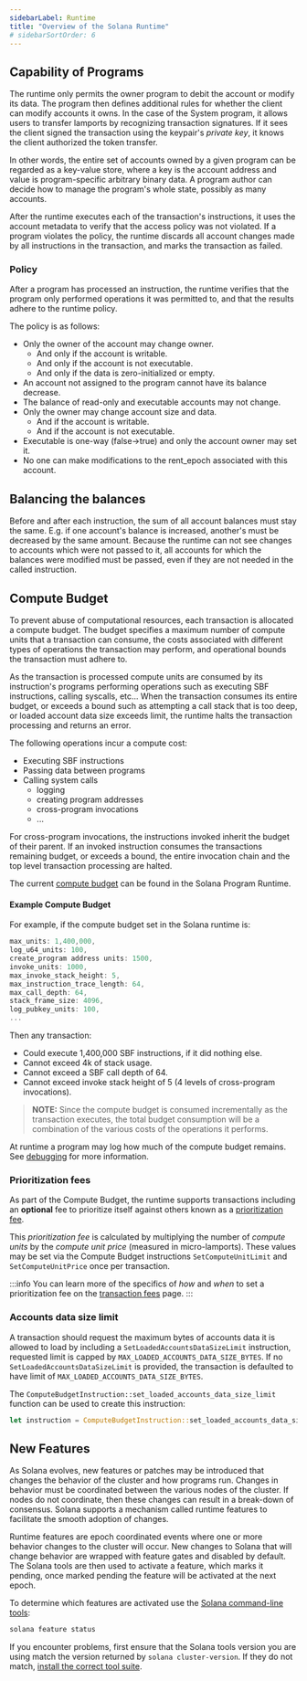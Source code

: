 ```yaml
---
sidebarLabel: Runtime
title: "Overview of the Solana Runtime"
# sidebarSortOrder: 6
---
```


## Capability of Programs

The runtime only permits the owner program to debit the account or modify its
data. The program then defines additional rules for whether the client can
modify accounts it owns. In the case of the System program, it allows users to
transfer lamports by recognizing transaction signatures. If it sees the client
signed the transaction using the keypair's _private key_, it knows the client
authorized the token transfer.

In other words, the entire set of accounts owned by a given program can be
regarded as a key-value store, where a key is the account address and value is
program-specific arbitrary binary data. A program author can decide how to
manage the program's whole state, possibly as many accounts.

After the runtime executes each of the transaction's instructions, it uses the
account metadata to verify that the access policy was not violated. If a program
violates the policy, the runtime discards all account changes made by all
instructions in the transaction, and marks the transaction as failed.

### Policy

After a program has processed an instruction, the runtime verifies that the
program only performed operations it was permitted to, and that the results
adhere to the runtime policy.

The policy is as follows:

- Only the owner of the account may change owner.
  - And only if the account is writable.
  - And only if the account is not executable.
  - And only if the data is zero-initialized or empty.
- An account not assigned to the program cannot have its balance decrease.
- The balance of read-only and executable accounts may not change.
- Only the owner may change account size and data.
  - And if the account is writable.
  - And if the account is not executable.
- Executable is one-way (false->true) and only the account owner may set it.
- No one can make modifications to the rent_epoch associated with this account.

## Balancing the balances

Before and after each instruction, the sum of all account balances must stay the
same. E.g. if one account's balance is increased, another's must be decreased by
the same amount. Because the runtime can not see changes to accounts which were
not passed to it, all accounts for which the balances were modified must be
passed, even if they are not needed in the called instruction.

## Compute Budget

To prevent abuse of computational resources, each transaction is allocated a
compute budget. The budget specifies a maximum number of compute units that a
transaction can consume, the costs associated with different types of operations
the transaction may perform, and operational bounds the transaction must adhere
to.

As the transaction is processed compute units are consumed by its instruction's
programs performing operations such as executing SBF instructions, calling
syscalls, etc... When the transaction consumes its entire budget, or exceeds a
bound such as attempting a call stack that is too deep, or loaded account data
size exceeds limit, the runtime halts the transaction processing and returns an
error.

The following operations incur a compute cost:

- Executing SBF instructions
- Passing data between programs
- Calling system calls
  - logging
  - creating program addresses
  - cross-program invocations
  - ...

For cross-program invocations, the instructions invoked inherit the budget of
their parent. If an invoked instruction consumes the transactions remaining
budget, or exceeds a bound, the entire invocation chain and the top level
transaction processing are halted.

The current
[compute budget](https://github.com/solana-labs/solana/blob/090e11210aa7222d8295610a6ccac4acda711bb9/program-runtime/src/compute_budget.rs#L26-L87)
can be found in the Solana Program Runtime.

#### Example Compute Budget

For example, if the compute budget set in the Solana runtime is:

```rust
max_units: 1,400,000,
log_u64_units: 100,
create_program address units: 1500,
invoke_units: 1000,
max_invoke_stack_height: 5,
max_instruction_trace_length: 64,
max_call_depth: 64,
stack_frame_size: 4096,
log_pubkey_units: 100,
...
```

Then any transaction:

- Could execute 1,400,000 SBF instructions, if it did nothing else.
- Cannot exceed 4k of stack usage.
- Cannot exceed a SBF call depth of 64.
- Cannot exceed invoke stack height of 5 (4 levels of cross-program
  invocations).

> **NOTE:** Since the compute budget is consumed incrementally as the
> transaction executes, the total budget consumption will be a combination of
> the various costs of the operations it performs.

At runtime a program may log how much of the compute budget remains. See
[debugging](developing/on-chain-programs/debugging.md#monitoring-compute-budget-consumption)
for more information.

### Prioritization fees

As part of the Compute Budget, the runtime supports transactions including an
**optional** fee to prioritize itself against others known as a
[prioritization fee](./../../transaction_fees.md#prioritization-fee).

This _prioritization fee_ is calculated by multiplying the number of _compute
units_ by the _compute unit price_ (measured in micro-lamports). These values
may be set via the Compute Budget instructions `SetComputeUnitLimit` and
`SetComputeUnitPrice` once per transaction.

:::info You can learn more of the specifics of _how_ and _when_ to set a
prioritization fee on the
[transaction fees](./../../transaction_fees.md#prioritization-fee) page. :::

### Accounts data size limit

A transaction should request the maximum bytes of accounts data it is allowed to
load by including a `SetLoadedAccountsDataSizeLimit` instruction, requested
limit is capped by `MAX_LOADED_ACCOUNTS_DATA_SIZE_BYTES`. If no
`SetLoadedAccountsDataSizeLimit` is provided, the transaction is defaulted to
have limit of `MAX_LOADED_ACCOUNTS_DATA_SIZE_BYTES`.

The `ComputeBudgetInstruction::set_loaded_accounts_data_size_limit` function can
be used to create this instruction:

```rust
let instruction = ComputeBudgetInstruction::set_loaded_accounts_data_size_limit(100_000);
```

## New Features

As Solana evolves, new features or patches may be introduced that changes the
behavior of the cluster and how programs run. Changes in behavior must be
coordinated between the various nodes of the cluster. If nodes do not
coordinate, then these changes can result in a break-down of consensus. Solana
supports a mechanism called runtime features to facilitate the smooth adoption
of changes.

Runtime features are epoch coordinated events where one or more behavior changes
to the cluster will occur. New changes to Solana that will change behavior are
wrapped with feature gates and disabled by default. The Solana tools are then
used to activate a feature, which marks it pending, once marked pending the
feature will be activated at the next epoch.

To determine which features are activated use the
[Solana command-line tools](cli/install-solana-cli-tools.md):

```bash
solana feature status
```

If you encounter problems, first ensure that the Solana tools version you are
using match the version returned by `solana cluster-version`. If they do not
match, [install the correct tool suite](cli/install-solana-cli-tools.md).
